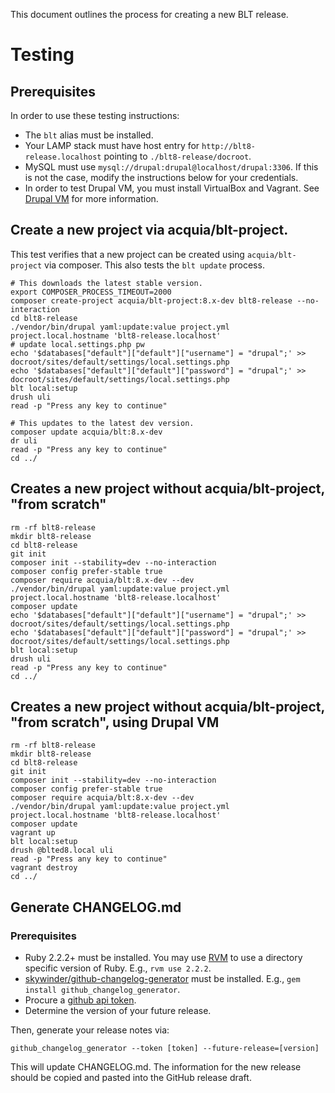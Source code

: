 This document outlines the process for creating a new BLT release.

# Testing

## Prerequisites

In order to use these testing instructions:

* The `blt` alias must be installed.
* Your LAMP stack must have host entry for `http://blt8-release.localhost` pointing to `./blt8-release/docroot`.
* MySQL must use `mysql://drupal:drupal@localhost/drupal:3306`. If this is not the case, modify the instructions below for your credentials.
* In order to test Drupal VM, you must install VirtualBox and Vagrant. See [Drupal VM](https://github.com/geerlingguy/drupal-vm#quick-start-guide) for more information.

## Create a new project via acquia/blt-project.

This test verifies that a new project can be created using `acquia/blt-project` via composer. This also tests the `blt update` process.

    # This downloads the latest stable version.
    export COMPOSER_PROCESS_TIMEOUT=2000
    composer create-project acquia/blt-project:8.x-dev blt8-release --no-interaction
    cd blt8-release
    ./vendor/bin/drupal yaml:update:value project.yml project.local.hostname 'blt8-release.localhost'
    # update local.settings.php pw
    echo '$databases["default"]["default"]["username"] = "drupal";' >> docroot/sites/default/settings/local.settings.php
    echo '$databases["default"]["default"]["password"] = "drupal";' >> docroot/sites/default/settings/local.settings.php
    blt local:setup
    drush uli
    read -p "Press any key to continue"
    
    # This updates to the latest dev version.
    composer update acquia/blt:8.x-dev
    dr uli
    read -p "Press any key to continue"
    cd ../

## Creates a new project without acquia/blt-project, "from scratch"

    rm -rf blt8-release
    mkdir blt8-release
    cd blt8-release
    git init
    composer init --stability=dev --no-interaction
    composer config prefer-stable true
    composer require acquia/blt:8.x-dev --dev
    ./vendor/bin/drupal yaml:update:value project.yml project.local.hostname 'blt8-release.localhost'
    composer update
    echo '$databases["default"]["default"]["username"] = "drupal";' >> docroot/sites/default/settings/local.settings.php
    echo '$databases["default"]["default"]["password"] = "drupal";' >> docroot/sites/default/settings/local.settings.php
    blt local:setup
    drush uli
    read -p "Press any key to continue"
    cd ../

## Creates a new project without acquia/blt-project, "from scratch", using Drupal VM
 
    rm -rf blt8-release
    mkdir blt8-release
    cd blt8-release
    git init
    composer init --stability=dev --no-interaction
    composer config prefer-stable true
    composer require acquia/blt:8.x-dev --dev
    ./vendor/bin/drupal yaml:update:value project.yml project.local.hostname 'blt8-release.localhost'
    composer update
    vagrant up
    blt local:setup
    drush @blted8.local uli
    read -p "Press any key to continue"
    vagrant destroy
    cd ../


## Generate CHANGELOG.md

### Prerequisites

* Ruby 2.2.2+ must be installed. You may use [RVM](https://rvm.io/rvm/install) to use a directory specific version of Ruby. E.g., `rvm use 2.2.2`.
* [skywinder/github-changelog-generator](https://github.com/skywinder/github-changelog-generator) must be installed. E.g., `gem install github_changelog_generator`. 
* Procure a [github api token](https://github.com/skywinder/github-changelog-generator#github-token).
* Determine the version of your future release.

Then, generate your release notes via:

    github_changelog_generator --token [token] --future-release=[version]
    
This will update CHANGELOG.md. The information for the new release should be copied and pasted into the GitHub release draft.


